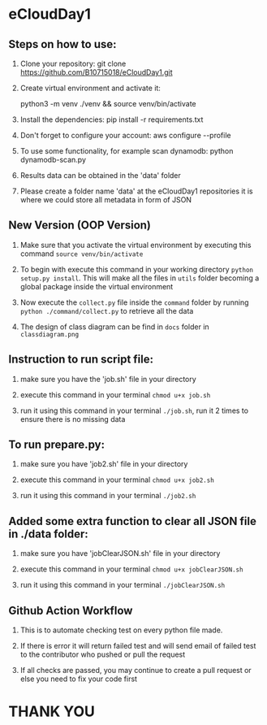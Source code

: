 # eCloudDay1

## Steps on how to use:

1. Clone your repository:
   git clone https://github.com/B10715018/eCloudDay1.git

2. Create virtual environment and activate it:

   python3 -m venv ./venv && source venv/bin/activate

3. Install the dependencies:
   pip install -r requirements.txt

4. Don't forget to configure your account:
   aws configure --profile

5. To use some functionality, for example scan dynamodb:
   python dynamodb-scan.py

6. Results data can be obtained in the 'data' folder

7. Please create a folder name 'data' at the eCloudDay1 repositories it is where we could store all metadata in form of JSON

## New Version (OOP Version)

1. Make sure that you activate the virtual environment by executing this command `source venv/bin/activate`

2. To begin with execute this command in your working directory `python setup.py install`. This will make all the files in `utils` folder becoming a global package inside the virtual environment

3. Now execute the `collect.py` file inside the `command` folder by running `python ./command/collect.py` to retrieve all the data

4. The design of class diagram can be find in `docs` folder in `classdiagram.png`

## Instruction to run script file:

1. make sure you have the 'job.sh' file in your directory

2. execute this command in your terminal `chmod u+x job.sh`

3. run it using this command in your terminal `./job.sh`, run it 2 times to ensure there is no missing data

## To run prepare.py:

1. make sure you have 'job2.sh' file in your directory

2. execute this command in your terminal `chmod u+x job2.sh`

3. run it using this command in your terminal `./job2.sh`

## Added some extra function to clear all JSON file in ./data folder:

1. make sure you have 'jobClearJSON.sh' file in your directory

2. execute this command in your terminal `chmod u+x jobClearJSON.sh`

3. run it using this command in your terminal `./jobClearJSON.sh`

## Github Action Workflow

1. This is to automate checking test on every python file made.

2. If there is error it will return failed test and will send email of failed test to the contributor who pushed or pull the request

3. If all checks are passed, you may continue to create a pull request or else you need to fix your code first


# THANK YOU
